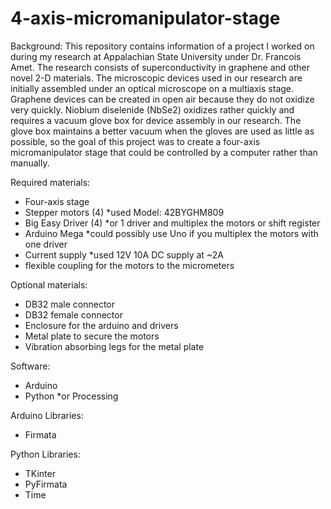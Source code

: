# 4-axis-micromanipulator-stage

Background: This repository contains information of a project I worked on during my research at Appalachian State University under Dr. Francois Amet. The research consists of superconductivity in graphene and other novel 2-D materials. The microscopic devices used in our research are initially assembled under an optical microscope on a multiaxis stage. Graphene devices can be created in open air because they do not oxidize very quickly. Niobium diselenide (NbSe2) oxidizes rather quickly and requires a vacuum glove box for device assembly in our research. The glove box maintains a better vacuum when the gloves are used as little as possible, so the goal of this project was to create a four-axis micromanipulator stage that could be controlled by a computer rather than manually.

Required materials:
- Four-axis stage
- Stepper motors (4) *used Model: 42BYGHM809
- Big Easy Driver (4) *or 1 driver and multiplex the motors or shift register
- Arduino Mega *could possibly use Uno if you multiplex the motors with one driver
- Current supply *used 12V 10A DC supply at ~2A
- flexible coupling for the motors to the micrometers

Optional materials:
- DB32 male connector
- DB32 female connector
- Enclosure for the arduino and drivers
- Metal plate to secure the motors
- Vibration absorbing legs for the metal plate

Software:
- Arduino
- Python *or Processing

Arduino Libraries:
- Firmata

Python Libraries:
- TKinter
- PyFirmata
- Time
